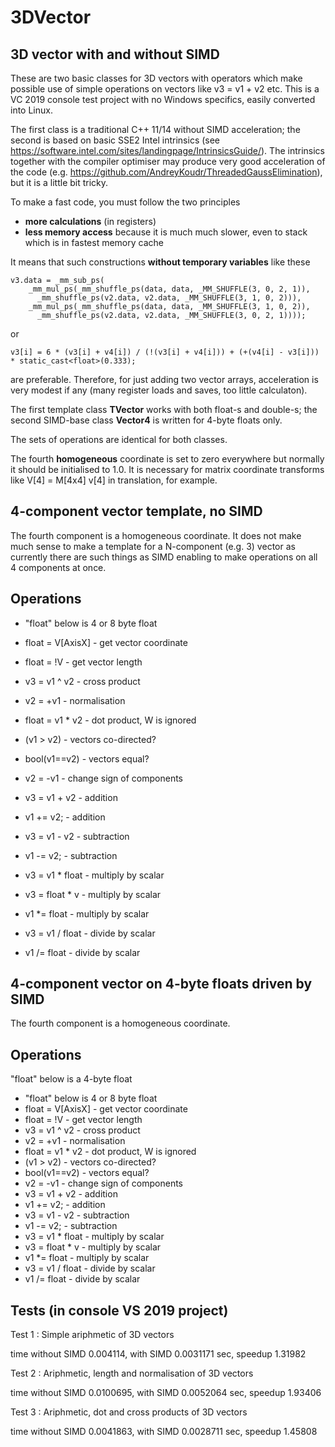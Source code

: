# 3DVector
3D vector with and without SIMD
-------------------------------

  These are two basic classes for 3D vectors with operators which make
possible use of simple operations on vectors like v3 = v1 + v2 etc.
  This is a VC 2019 console test project with no Windows specifics, easily converted into Linux.

  The first class is a traditional C++ 11/14 without SIMD acceleration; the second is
based on basic SSE2 Intel intrinsics 
(see https://software.intel.com/sites/landingpage/IntrinsicsGuide/). The intrinsics
together with the compiler optimiser may produce very good acceleration of the code
(e.g. https://github.com/AndreyKoudr/ThreadedGaussElimination),
but it is a little bit tricky.

  To make a fast code, you must follow the two principles
  
  - <B>more calculations</B> (in registers)
  - <B>less memory access</B> because it is much much slower, even to stack which is in fastest memory cache

It means that such constructions <B>without temporary variables</B> like these

    v3.data = _mm_sub_ps(
        _mm_mul_ps(_mm_shuffle_ps(data, data, _MM_SHUFFLE(3, 0, 2, 1)),
          _mm_shuffle_ps(v2.data, v2.data, _MM_SHUFFLE(3, 1, 0, 2))),
        _mm_mul_ps(_mm_shuffle_ps(data, data, _MM_SHUFFLE(3, 1, 0, 2)),
          _mm_shuffle_ps(v2.data, v2.data, _MM_SHUFFLE(3, 0, 2, 1))));
          
or 

    v3[i] = 6 * (v3[i] + v4[i]) / (!(v3[i] + v4[i])) + (+(v4[i] - v3[i])) * static_cast<float>(0.333); 

are preferable. Therefore, for just adding two vector arrays, acceleration is very modest if any (many register loads and saves, too little calculaton).
  
  The first template class <B>TVector<T></B> works with both float-s and double-s; the second
  SIMD-base class <B>Vector4</B> is written for 4-byte floats only.

  The sets of operations are identical for both classes.

  The fourth <B>homogeneous</B> coordinate is set to zero everywhere but normally it should be 
initialised to 1.0. It is necessary for matrix coordinate transforms like V[4] = M[4x4] v[4] in translation, for example.

  4-component vector template, no SIMD
  ------------------------------------
  
  The fourth component is a homogeneous coordinate.
  It does not make much sense to make a template for a N-component (e.g. 3) 
vector as currently there are such things as SIMD enabling to make operations
on all 4 components at once.
 
  Operations
  ----------
  - "float" below is 4 or 8 byte float
  
  - float = V[AxisX]  - get vector coordinate  
  - float = !V        - get vector length         
  - v3 = v1 ^ v2      - cross product        
  - v2 = +v1          - normalisation  
  - float = v1 * v2   - dot product, W is ignored  
  - (v1 > v2)         - vectors co-directed?     
  - bool(v1==v2)      - vectors equal?            
  - v2 = -v1          - change sign of components      
  - v3 = v1 + v2      - addition  
  - v1 += v2;         - addition
  - v3 = v1 - v2      - subtraction
  - v1 -= v2;         - subtraction 
  - v3 = v1 * float   - multiply by scalar
  - v3 = float * v    - multiply by scalar
  - v1 *= float       - multiply by scalar
  - v3 = v1 / float   - divide by scalar
  - v1 /= float       - divide by scalar
  
  4-component vector on 4-byte floats driven by SIMD
  --------------------------------------------------
    
  The fourth component is a homogeneous coordinate.
 
  Operations
  ----------
  "float" below is a 4-byte float

  - "float" below is 4 or 8 byte float
  - float = V[AxisX]  - get vector coordinate  
  - float = !V        - get vector length         
  - v3 = v1 ^ v2      - cross product        
  - v2 = +v1          - normalisation  
  - float = v1 * v2   - dot product, W is ignored  
  - (v1 > v2)         - vectors co-directed?     
  - bool(v1==v2)      - vectors equal?            
  - v2 = -v1          - change sign of components      
  - v3 = v1 + v2      - addition  
  - v1 += v2;         - addition
  - v3 = v1 - v2      - subtraction
  - v1 -= v2;         - subtraction 
  - v3 = v1 * float   - multiply by scalar
  - v3 = float * v    - multiply by scalar
  - v1 *= float       - multiply by scalar
  - v3 = v1 / float   - divide by scalar
  - v1 /= float       - divide by scalar
  
  Tests (in console VS 2019 project)
  ----------------------------------
  
  Test 1 : Simple ariphmetic of 3D vectors
    
time without SIMD 0.004114, with SIMD 0.0031171 sec, speedup 1.31982

  Test 2 : Ariphmetic, length and normalisation of 3D vectors
  
time without SIMD 0.0100695, with SIMD 0.0052064 sec, speedup 1.93406

  Test 3 : Ariphmetic, dot and cross products of 3D vectors
  
time without SIMD 0.0041863, with SIMD 0.0028711 sec, speedup 1.45808

  
  


